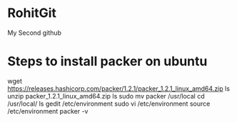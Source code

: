# RohitGit
My Second github

# Steps to install packer on ubuntu
  wget https://releases.hashicorp.com/packer/1.2.1/packer_1.2.1_linux_amd64.zip
  ls
  unzip packer_1.2.1_linux_amd64.zip
  ls
  sudo mv packer /usr/local
  cd /usr/local/
  ls
  gedit /etc/environment
  sudo vi /etc/environment 
  source /etc/environment 
  packer -v
